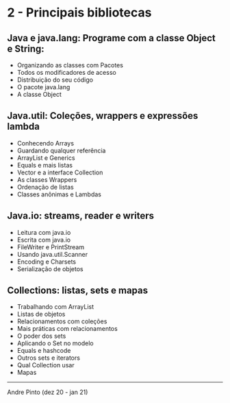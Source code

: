 # 2 - Principais bibliotecas

## Java e java.lang: Programe com a classe Object e String:
* Organizando as classes com Pacotes
* Todos os modificadores de acesso
* Distribuição do seu código
* O pacote java.lang
* A classe Object

## Java.util: Coleções, wrappers e expressões lambda
* Conhecendo Arrays
* Guardando qualquer referência
* ArrayList e Generics
* Equals e mais listas
* Vector e a interface Collection
* As classes Wrappers
* Ordenação de listas
* Classes anônimas e Lambdas


## Java.io: streams, reader e writers
* Leitura com java.io
* Escrita com java.io
* FileWriter e PrintStream
* Usando java.util.Scanner
* Encoding e Charsets
* Serialização de objetos

## Collections: listas, sets e mapas
* Trabalhando com ArrayList
* Listas de objetos
* Relacionamentos com coleções
* Mais práticas com relacionamentos
* O poder dos sets
* Aplicando o Set no modelo
* Equals e hashcode
* Outros sets e iterators
* Qual Collection usar
* Mapas

---
Andre Pinto (dez 20 - jan 21)
